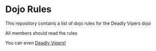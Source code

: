 Dojo Rules
==========

This repository contains a list of dojo rules for the Deadly Vipers dojo

All members should read the rules

You can even [Deadly Vipers!](https://github.com/deadlyvipers)
